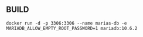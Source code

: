 ## BUILD
    docker run -d -p 3306:3306 --name marias-db -e MARIADB_ALLOW_EMPTY_ROOT_PASSWORD=1 mariadb:10.6.2


